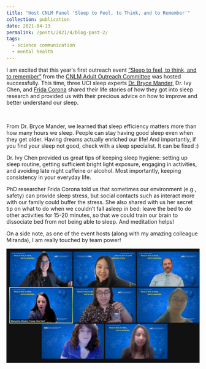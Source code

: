 ```yaml
---
title: "Host CNLM Panel 'Sleep to Feel, to Think, and to Remember'"
collection: publication
date: 2021-04-13
permalink: /posts/2021/4/blog-post-2/
tags:
  - science communication
  - mental health
---
```


I am excited that this year's first outreach event [“Sleep to feel, to think, and to remember”](https://cnlm.uci.edu/event/sleep-to-feel-to-think-and-to-remember/) from the [CNLM Adult Outreach Committee](https://cnlm.uci.edu/ambassadors/#:~:text=The%20CNLM%20Ambassador%20Program%2C%20led,through%20outreach%20and%20educational%20activities.) was hosted successfully. This time, three UCI sleep experts [Dr. Bryce Mander](https://cnlm.uci.edu/mander/), Dr. Ivy Chen, and [Frida Corona](http://sleepandcognitionlab.org/) shared their life stories of how they got into sleep research and provided us with their precious advice on how to improve and better understand our sleep. 

<br>

From Dr. Bryce Mander, we learned that sleep efficiency matters more than how many hours we sleep. People can stay having good sleep even when they get older. Having dreams actually enriched our life! And importantly, if you find your sleep not good, check with a sleep specialist. It can be fixed :)

Dr. Ivy Chen provided us great tips of keeping sleep hygiene: setting up sleep routine, getting sufficient bright light exposure, engaging in activities, and avoiding late night caffeine or alcohol. Most importantly, keeping consistency in your everyday life.

PhD researcher Frida Corona told us that sometimes our environment (e.g., safety) can provide sleep stress, but social contacts such as interact more with our family could buffer the stress. She also shared with us her secret tip on what to do when we couldn’t fall asleep in bed: leave the bed to do other activities for 15-20 minutes, so that we could train our brain to dissociate bed from not being able to sleep. And meditation helps!

On a side note, as one of the event hosts (along with my amazing colleague Miranda), I am really touched by team power!

![All panelists, organizers, and moderators in UCI zot postures](/images/sleep_panel.png)